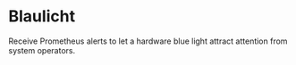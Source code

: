 # Blaulicht

Receive Prometheus alerts to let a hardware blue light attract attention from system operators.
